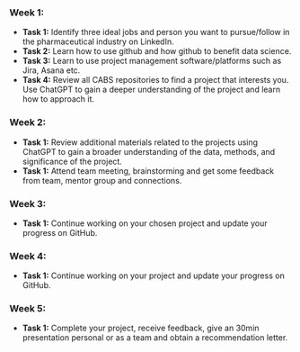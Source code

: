 ### Week 1:
- **Task 1:** Identify three ideal jobs and person you want to pursue/follow in the pharmaceutical industry on LinkedIn. 
- **Task 2:** Learn how to use github and how github to benefit data science.
- **Task 3:** Learn to use project management software/platforms such as Jira, Asana etc.
- **Task 4:** Review all CABS repositories to find a project that interests you. Use ChatGPT to gain a deeper understanding of the project and learn how to approach it.

### Week 2:

- **Task 1:** Review additional materials related to the projects using ChatGPT to gain a broader understanding of the data, methods, and significance of the project.
- **Task 1:** Attend team meeting, brainstorming and get some feedback from team, mentor group and connections. 
  
### Week 3:
- **Task 1:** Continue working on your chosen project and update your progress on GitHub.

### Week 4:
- **Task 1:** Continue working on your project and update your progress on GitHub.

### Week 5:
- **Task 1:** Complete your project, receive feedback, give an 30min presentation personal or as a team and obtain a recommendation letter.


